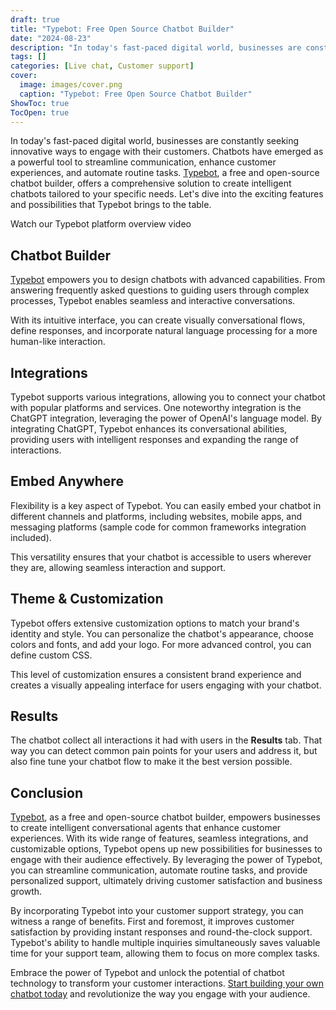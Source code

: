 ```yaml
---
draft: true
title: "Typebot: Free Open Source Chatbot Builder"
date: "2024-08-23"
description: "In today's fast-paced digital world, businesses are constantly seeking innovative ways to engage with their customers. Chatbots have emerged as a powerful tool to streamline communication, enhance customer experiences, and automate routine tasks. Typebot, a free and open-source chatbot builder, offers a comprehensive solution to create intelligent chatbots"
tags: []
categories: [Live chat, Customer support]
cover:
  image: images/cover.png
  caption: "Typebot: Free Open Source Chatbot Builder"
ShowToc: true
TocOpen: true
---
```



In today's fast\-paced digital world, businesses are constantly seeking innovative ways to engage with their customers. Chatbots have emerged as a powerful tool to streamline communication, enhance customer experiences, and automate routine tasks. [Typebot](https://elest.io/open-source/typebot?ref=blog.elest.io), a free and open\-source chatbot builder, offers a comprehensive solution to create intelligent chatbots tailored to your specific needs. Let's dive into the exciting features and possibilities that Typebot brings to the table.



Watch our Typebot platform overview video



## Chatbot Builder

 [Typebot](https://elest.io/open-source/typebot?ref=blog.elest.io) empowers you to design chatbots with advanced capabilities. From answering frequently asked questions to guiding users through complex processes, Typebot enables seamless and interactive conversations. 

With its intuitive interface, you can create visually conversational flows, define responses, and incorporate natural language processing for a more human\-like interaction.

## Integrations

Typebot supports various integrations, allowing you to connect your chatbot with popular platforms and services. One noteworthy integration is the ChatGPT integration, leveraging the power of OpenAI's language model. By integrating ChatGPT, Typebot enhances its conversational abilities, providing users with intelligent responses and expanding the range of interactions.

## Embed Anywhere

Flexibility is a key aspect of Typebot. You can easily embed your chatbot in different channels and platforms, including websites, mobile apps, and messaging platforms (sample code for common frameworks integration included). 

This versatility ensures that your chatbot is accessible to users wherever they are, allowing seamless interaction and support.

## Theme \& Customization

Typebot offers extensive customization options to match your brand's identity and style. You can personalize the chatbot's appearance, choose colors and fonts, and add your logo. For more advanced control, you can define custom CSS.

This level of customization ensures a consistent brand experience and creates a visually appealing interface for users engaging with your chatbot.

## Results

The chatbot collect all interactions it had with users in the **Results** tab. That way you can detect common pain points for your users and address it, but also fine tune your chatbot flow to make it the best version possible.

## Conclusion

 [Typebot](https://elest.io/open-source/typebot?ref=blog.elest.io), as a free and open\-source chatbot builder, empowers businesses to create intelligent conversational agents that enhance customer experiences. With its wide range of features, seamless integrations, and customizable options, Typebot opens up new possibilities for businesses to engage with their audience effectively. By leveraging the power of Typebot, you can streamline communication, automate routine tasks, and provide personalized support, ultimately driving customer satisfaction and business growth.

By incorporating Typebot into your customer support strategy, you can witness a range of benefits. First and foremost, it improves customer satisfaction by providing instant responses and round\-the\-clock support. Typebot's ability to handle multiple inquiries simultaneously saves valuable time for your support team, allowing them to focus on more complex tasks. 

Embrace the power of Typebot and unlock the potential of chatbot technology to transform your customer interactions. [Start building your own chatbot today](https://elest.io/open-source/typebot?ref=blog.elest.io) and revolutionize the way you engage with your audience.



